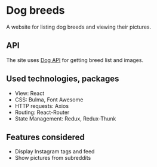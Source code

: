 # Dog breeds

A website for listing dog breeds and viewing their pictures.

## API

The site uses [Dog API](https://dog.ceo/dog-api/) for getting breed list and images.

## Used technologies, packages

- View: React
- CSS: Bulma, Font Awesome
- HTTP requests: Axios
- Routing: React-Router
- State Management: Redux, Redux-Thunk

## Features considered

- Display Instagram tags and feed
- Show pictures from subreddits
